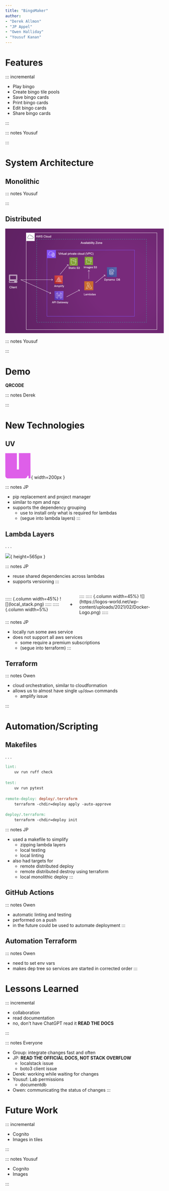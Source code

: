 ```yaml
---
title: "BingoMaker"
author:
- "Derek Allmon"
- "JP Appel"
- "Owen Halliday"
- "Yousuf Kanan"
---
```


# Features

<!-- TODO: BingoMaker Branding -->

::: incremental

* Play bingo
* Create bingo tile pools
* Save bingo cards
* Print bingo cards
* Edit bingo cards
* Share bingo cards

:::

::: notes
Yousuf

:::

# System Architecture

## Monolithic

::: notes
Yousuf

:::

## Distributed

![](SystemArchetecture.png)

::: notes
Yousuf

:::

# Demo

**QRCODE**

::: notes
Derek

:::

# New Technologies

## UV

![](uv_logo.svg){ width=200px }

::: notes
JP

* pip replacement and project manager
* similar to npm and npx
* supports the dependency grouping
    * use to install only what is required for lambdas
    * (segue into lambda layers)
:::


## Lambda Layers

. . .

![](https://docs.aws.amazon.com/images/lambda/latest/dg/images/lambda-layers-diagram.png){ height=565px }

::: notes
JP

* reuse shared dependencies across lambdas
* supports versioning
:::

## 

<div class="columns" style="align-items: center;">
::::: {.column width=45%}
![](local_stack.png)
:::::
::::: {.column width=5%}
<b>+</b>
::::
::::: {.column width=45%}
![](https://logos-world.net/wp-content/uploads/2021/02/Docker-Logo.png)
:::::
</div>

::: notes
JP

* locally run some aws service
* does not support all aws services
    * some require a premium subscriptions
    * (segue into terraform)
:::

## Terraform

::: notes
Owen

<!-- JP: this slide should be fairly light, it should be what is terraform not how we use it -->
<!-- JP: the how we use terraform comes in the next section -->

* cloud orchestration, similar to cloudformation
* allows us to almost have single `up`/`down` commands
    * amplify issue
<!-- JP: might want to place amplify issue in the automation section -->

:::

# Automation/Scripting

## Makefiles

. . .

```makefile
lint:
    uv run ruff check

test:
    uv run pytest

remote-deploy: deploy/.terraform
    terraform -chdir=deploy apply -auto-approve

deploy/.terraform:
    terraform -chdir=deploy init
```

::: notes
JP

* used a makefile to simplify
    * zipping lambda layers
    * local testing
    * local linting
* also had targets for
    * remote distributed deploy
    * remote distributed destroy using terraform
    * local monolithic deploy
:::

## GitHub Actions

<!-- TODO: github logo, green checkmark :) -->

::: notes
Owen

* automatic linting and testing
* performed on a push
* in the future could be used to automate deployment
:::

## Automation Terraform

::: notes
Owen

* need to set env vars
* makes dep tree so services are started in corrected order
:::


# Lessons Learned

::: incremental

* collaboration
* read documentation
* no, don't have ChatGPT read it **READ THE DOCS**

:::

::: notes
Everyone
<!-- JP: I think it's best if we all list at least one take away -->

* Group: integrate changes fast and often
* JP: **READ THE OFFICIAL DOCS, NOT STACK OVERFLOW**
    * localstack issue
    * boto3 client issue
* Derek: working while waiting for changes
* Yousuf: Lab permissions
    * documentdb
* Owen: communicating the status of changes
:::

# Future Work

::: incremental

* Cognito
* Images in tiles

:::

::: notes
Yousuf

* Cognito
* Images

:::
